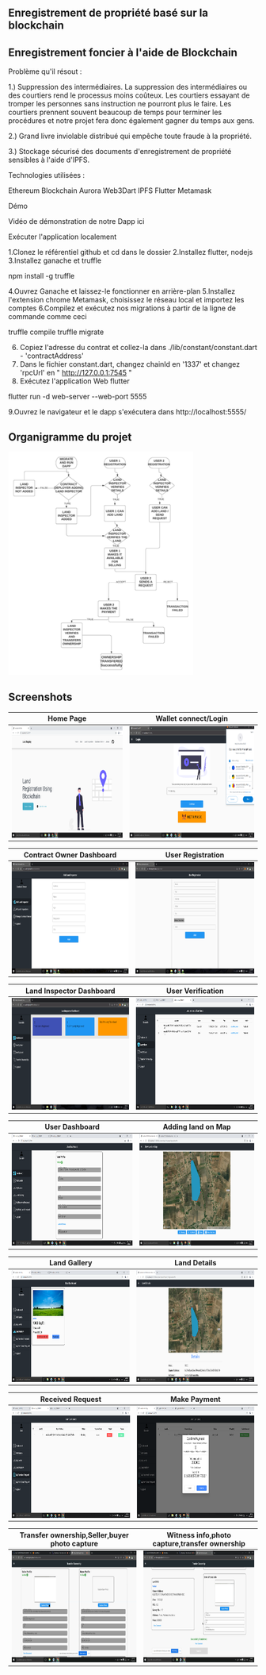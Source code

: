 ## Enregistrement de propriété basé sur la blockchain

## Enregistrement foncier à l'aide de Blockchain

Problème qu'il résout :

1.) Suppression des intermédiaires.
La suppression des intermédiaires ou des courtiers rend le processus moins coûteux. Les courtiers essayant de tromper les personnes sans instruction ne pourront plus le faire. Les courtiers prennent souvent beaucoup de temps pour terminer les procédures et notre projet fera donc également gagner du temps aux gens.

2.) Grand livre inviolable distribué qui empêche toute fraude à la propriété.

3.) Stockage sécurisé des documents d'enregistrement de propriété sensibles à l'aide d'IPFS.

Technologies utilisées :

Ethereum Blockchain
Aurora
Web3Dart
IPFS
Flutter
Metamask

Démo

Vidéo de démonstration de notre Dapp ici

Exécuter l'application localement

1.Clonez le référentiel github et cd dans le dossier
2.Installez flutter, nodejs
3.Installez ganache et truffle

npm install -g truffle

4.Ouvrez Ganache et laissez-le fonctionner en arrière-plan 5.Installez l'extension chrome Metamask, choisissez le réseau local et importez les comptes 6.Compilez et exécutez nos migrations à partir de la ligne de commande comme ceci

truffle compile
truffle migrate

6. Copiez l'adresse du contrat et collez-la dans ./lib/constant/constant.dart - 'contractAddress'
7. Dans le fichier constant.dart, changez chainId en '1337' et changez 'rpcUrl' en " http://127.0.0.1:7545 "
8. Exécutez l'application Web flutter

flutter run -d web-server --web-port 5555

9.Ouvrez le navigateur et le dapp s'exécutera dans http://localhost:5555/

## Organigramme du projet
<img src="screenshots/flowchart.png" height="450">

## Screenshots
Home Page                   |                   Wallet connect/Login
:---------------------------------:        |      :------------------------------:
<img src="screenshots/Screenshot1.png" height="225">  |<img src="screenshots/Screenshot7.png" height="225">

Contract Owner Dashboard               |                   User Registration
:---------------------------------:        |      :------------------------------:
<img src="screenshots/Screenshot10.png" height="225">  |<img src="screenshots/Screenshot12.png" height="225">

Land Inspector Dashboard                   |                  User Verification 
:---------------------------------:        |      :------------------------------:
<img src="screenshots/Screenshot11.png" height="225">     |<img src="screenshots/Screenshot5.png" height="225">

User Dashboard               |                  Adding land on Map    
:---------------------------------:        |      :------------------------------:
<img src="screenshots/Screenshot2.png" height="225">     |<img src="screenshots/Screenshot8.png" height="225">

Land Gallery                |                   Land Details    
:---------------------------------:        |      :------------------------------:
<img src="screenshots/Screenshot3.png" height="225">     |<img src="screenshots/Screenshot9.png" height="225">

Received Request           |                   Make Payment  
:---------------------------------:        |      :------------------------------:
<img src="screenshots/Screenshot6.png" height="225">     |<img src="screenshots/Screenshot4.png" height="225">

Transfer ownership,Seller,buyer photo capture   |                Witness info,photo capture,transfer ownership 
:---------------------------------:        |      :------------------------------:
<img src="screenshots/Screenshot14.png" height="225">     |<img src="screenshots/Screenshot13.png" height="225">
